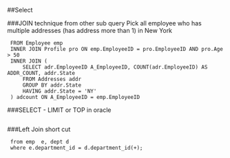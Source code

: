 
##Select


###JOIN technique from other sub query
Pick all employee who has multiple addresses (has address more than 1) in New York 
```oracle
 FROM Employee emp
 INNER JOIN Profile pro ON emp.EmployeeID = pro.EmployeeID AND pro.Age > 50
 INNER JOIN (
     SELECT adr.EmployeeID A_EmployeeID, COUNT(adr.EmployeeID) AS ADDR_COUNT, addr.State
     FROM Addresses addr
     GROUP BY addr.State
     HAVING addr.State = 'NY'
 ) adcount ON A_EmployeeID = emp.EmployeeID
 ```


###SELECT - LIMIT or TOP in oracle
```oracle
 ```
###Left Join short cut
```oracle
 from emp  e, dept d
 where e.department_id = d.department_id(+);
 ```



